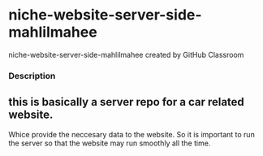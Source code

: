 # niche-website-server-side-mahlilmahee
niche-website-server-side-mahlilmahee created by GitHub Classroom
### Description
## this is basically a server repo for a car related website. 
Whice provide the neccesary data to the website. 
So it is important to run the server so that the website may run smoothly all the time. 

